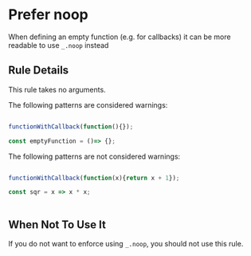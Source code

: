 # Prefer noop

When defining an empty function (e.g. for callbacks) it can be more readable to use `_.noop` instead

## Rule Details

This rule takes no arguments.

The following patterns are considered warnings:

```js

functionWithCallback(function(){});

const emptyFunction = ()=> {};

```

The following patterns are not considered warnings:

```js

functionWithCallback(function(x){return x + 1});

const sqr = x => x * x;
 
```


## When Not To Use It

If you do not want to enforce using `_.noop`, you should not use this rule.
